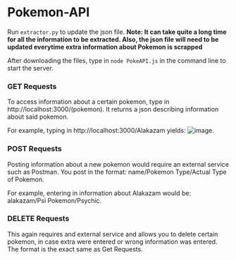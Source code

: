 # Pokemon-API

Run `extractor.py` to update the json file.
**Note: It can take quite a long time for all the information to be extracted. Also, the json file will need to be updated everytime extra information about Pokemon is scrapped**

After downloading the files, type in `node PokeAPI.js` in the command line to start the server.

### GET Requests

To access information about a certain pokemon, type in http://localhost:3000/(pokemon). It returns a json describing information about said pokemon.

For example, typing in http://localhost:3000/Alakazam yields: ![image](https://user-images.githubusercontent.com/73107662/126216037-70f301ad-a506-409c-bdee-9b70a7399ea6.png).

### POST Requests

Posting information about a new pokemon would require an external service such as Postman. You post in the format: name/Pokemon Type/Actual Type of Pokemon.

For example, entering in information about Alakazam would be: alakazam/Psi Pokemon/Psychic.

### DELETE Requests

This again requires and external service and allows you to delete certain pokemon, in case extra were entered or wrong information was entered. The format is the exact same as Get Requests.
